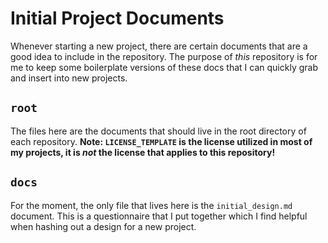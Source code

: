 # Initial Project Documents

Whenever starting a new project, there are certain documents that are a good
idea to include in the repository. The purpose of *this* repository is for me
to keep some boilerplate versions of these docs that I can quickly grab and
insert into new projects.

## `root`
The files here are the documents that should live in the root directory of each
repository. **Note: `LICENSE_TEMPLATE` is the license utilized in most of my
projects, it is *not* the license that applies to this repository!** 

## `docs`
For the moment, the only file that lives here is the `initial_design.md`
document. This is a questionnaire that I put together which I find helpful when
hashing out a design for a new project.

